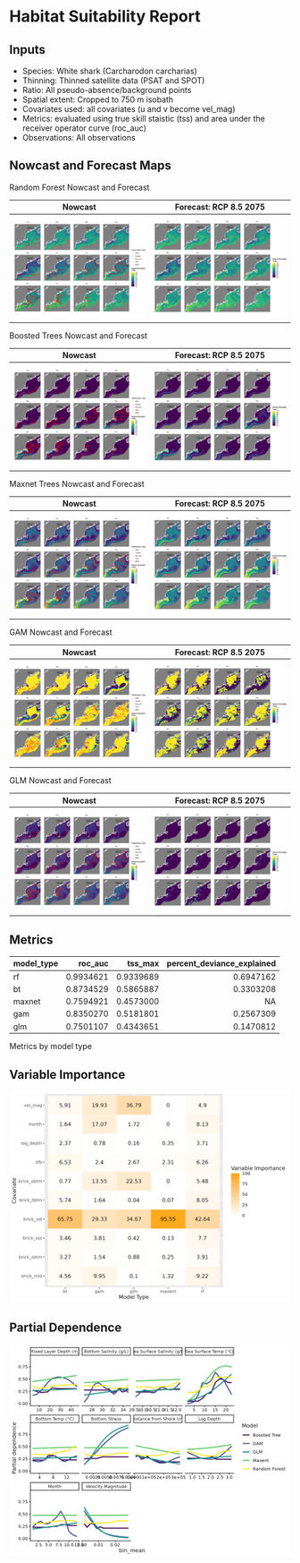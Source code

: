 Habitat Suitability Report
================

## Inputs

- Species: White shark (Carcharodon carcharias)
- Thinning: Thinned satellite data (PSAT and SPOT)
- Ratio: All pseudo-absence/background points
- Spatial extent: Cropped to 750 m isobath
- Covariates used: all covariates (u and v become vel_mag)
- Metrics: evaluated using true skill staistic (tss) and area under the
  receiver operator curve (roc_auc)
- Observations: All observations

## Nowcast and Forecast Maps

Random Forest Nowcast and Forecast

| Nowcast | Forecast: RCP 8.5 2075 |
|:--:|:--:|
| ![](../../../../tidy_reports/versions/c11/100360/c11.100360.01_12_rf_compiled_casts.png) | ![](../../../../tidy_reports/versions/c11/100364/c11.100364.01_12_rf_compiled_casts.png) |

Boosted Trees Nowcast and Forecast

| Nowcast | Forecast: RCP 8.5 2075 |
|:--:|:--:|
| ![](../../../../tidy_reports/versions/c11/100360/c11.100360.01_12_bt_compiled_casts.png) | ![](../../../../tidy_reports/versions/c11/100364/c11.100364.01_12_bt_compiled_casts.png) |

Maxnet Trees Nowcast and Forecast

| Nowcast | Forecast: RCP 8.5 2075 |
|:--:|:--:|
| ![](../../../../tidy_reports/versions/c11/100360/c11.100360.01_12_maxent_compiled_casts.png) | ![](../../../../tidy_reports/versions/c11/100364/c11.100364.01_12_maxent_compiled_casts.png) |

GAM Nowcast and Forecast

| Nowcast | Forecast: RCP 8.5 2075 |
|:--:|:--:|
| ![](../../../../tidy_reports/versions/c11/100360/c11.100360.01_12_gam_compiled_casts.png) | ![](../../../../tidy_reports/versions/c11/100364/c11.100364.01_12_gam_compiled_casts.png) |

GLM Nowcast and Forecast

| Nowcast | Forecast: RCP 8.5 2075 |
|:--:|:--:|
| ![](../../../../tidy_reports/versions/c11/100360/c11.100360.01_12_glm_compiled_casts.png) | ![](../../../../tidy_reports/versions/c11/100364/c11.100364.01_12_glm_compiled_casts.png) |

## Metrics

| model_type |   roc_auc |   tss_max | percent_deviance_explained |
|:-----------|----------:|----------:|---------------------------:|
| rf         | 0.9934621 | 0.9339689 |                  0.6947162 |
| bt         | 0.8734529 | 0.5865887 |                  0.3303208 |
| maxnet     | 0.7594921 | 0.4573000 |                         NA |
| gam        | 0.8350270 | 0.5181801 |                  0.2567309 |
| glm        | 0.7501107 | 0.4343651 |                  0.1470812 |

Metrics by model type

## Variable Importance

![](m11.10036_tidy_compiled_files/figure-gfm/variable_importance-1.png)

## Partial Dependence

![](m11.10036_tidy_compiled_files/figure-gfm/partial_dependence-1.png)
